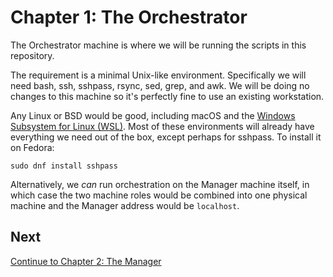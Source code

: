 Chapter 1: The Orchestrator
===========================

The Orchestrator machine is where we will be running the scripts in this repository.

The requirement is a minimal Unix-like environment. Specifically we will need bash, ssh, sshpass,
rsync, sed, grep, and awk. We will be doing no changes to this machine so it's perfectly fine to use
an existing workstation.

Any Linux or BSD would be good, including macOS and the
[Windows Subsystem for Linux (WSL)](https://docs.microsoft.com/en-us/windows/wsl/about).
Most of these environments will already have everything we need out of the box, except perhaps for
sshpass. To install it on Fedora:

    sudo dnf install sshpass

Alternatively, we *can* run orchestration on the Manager machine itself, in which case the two
machine roles would be combined into one physical machine and the Manager address would be
`localhost`.


Next
----

[Continue to Chapter 2: The Manager](manager.md)
